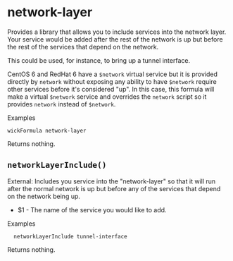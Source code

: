 network-layer
=============

Provides a library that allows you to include services into the network layer. Your service would be added after the rest of the network is up but before the rest of the services that depend on the network.

This could be used, for instance, to bring up a tunnel interface.

CentOS 6 and RedHat 6 have a `$network` virtual service but it is provided directly by `network` without exposing any ability to have `$network` require other services before it's considered "up".  In this case, this  formula will make a virtual `$network` service and overrides the `network` script so it provides `network` instead of `$network`.

Examples

    wickFormula network-layer

Returns nothing.


`networkLayerInclude()`
-----------------------

External: Includes you service into the "network-layer" so that it will run after the normal network is up but before any of the services that depend on the network being up.

* $1 - The name of the service you would like to add.

Examples

      networkLayerInclude tunnel-interface

Returns nothing.


